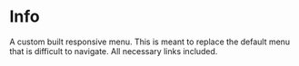 # Info
A custom built responsive menu. This is meant to replace the default menu that is difficult to navigate. All necessary links included. 
